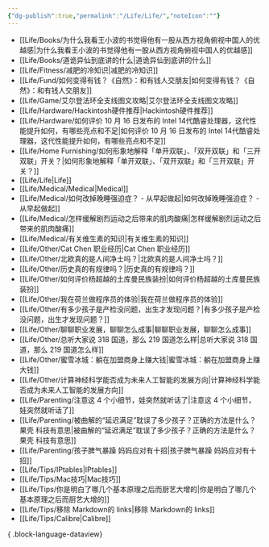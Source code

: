```yaml
---
{"dg-publish":true,"permalink":"/Life/Life/","noteIcon":""}
---
```


- [[Life/Books/为什么我看王小波的书觉得他有一股从西方视角俯视中国人的优越感\|为什么我看王小波的书觉得他有一股从西方视角俯视中国人的优越感]]
- [[Life/Books/道诡异仙到底讲的什么\|道诡异仙到底讲的什么]]
- [[Life/Fitness/减肥的冷知识\|减肥的冷知识]]
- [[Life/Fund/如何变得有钱？《自然》：和有钱人交朋友\|如何变得有钱？《自然》：和有钱人交朋友]]
- [[Life/Game/艾尔登法环全支线图文攻略\|艾尔登法环全支线图文攻略]]
- [[Life/Hardware/Hackintosh硬件推荐\|Hackintosh硬件推荐]]
- [[Life/Hardware/如何评价 10 月 16 日发布的 Intel 14代酷睿处理器，这代性能提升如何，有哪些亮点和不足\|如何评价 10 月 16 日发布的 Intel 14代酷睿处理器，这代性能提升如何，有哪些亮点和不足]]
- [[Life/Home Furnishing/如何形象地解释「单开双联」、「双开双联」和「三开双联」开关？\|如何形象地解释「单开双联」、「双开双联」和「三开双联」开关？]]
- [[Life/Life\|Life]]
- [[Life/Medical/Medical\|Medical]]
- [[Life/Medical/如何改掉晚睡强迫症？ - 从早起做起\|如何改掉晚睡强迫症？ - 从早起做起]]
- [[Life/Medical/怎样缓解剧烈运动之后带来的肌肉酸痛\|怎样缓解剧烈运动之后带来的肌肉酸痛]]
- [[Life/Medical/有关维生素的知识\|有关维生素的知识]]
- [[Life/Other/Cat Chen 职业经历\|Cat Chen 职业经历]]
- [[Life/Other/北欧真的是人间净土吗？\|北欧真的是人间净土吗？]]
- [[Life/Other/历史真的有规律吗？\|历史真的有规律吗？]]
- [[Life/Other/如何评价杨超越的土库曼民族装扮\|如何评价杨超越的土库曼民族装扮]]
- [[Life/Other/我在荷兰做程序员的体验\|我在荷兰做程序员的体验]]
- [[Life/Other/有多少孩子是产检没问题，出生才发现问题？\|有多少孩子是产检没问题，出生才发现问题？]]
- [[Life/Other/聊聊职业发展，聊聊怎么成事\|聊聊职业发展，聊聊怎么成事]]
- [[Life/Other/总听大家说 318 国道，那么 219 国道怎么样\|总听大家说 318 国道，那么 219 国道怎么样]]
- [[Life/Other/蜜雪冰城：躺在加盟商身上赚大钱\|蜜雪冰城：躺在加盟商身上赚大钱]]
- [[Life/Other/计算神经科学能否成为未来人工智能的发展方向\|计算神经科学能否成为未来人工智能的发展方向]]
- [[Life/Parenting/注意这 4 个小细节，娃突然就听话了\|注意这 4 个小细节，娃突然就听话了]]
- [[Life/Parenting/被曲解的“延迟满足”耽误了多少孩子？正确的方法是什么？ 果壳 科技有意思\|被曲解的“延迟满足”耽误了多少孩子？正确的方法是什么？ 果壳 科技有意思]]
- [[Life/Parenting/孩子脾气暴躁 妈妈应对有十招\|孩子脾气暴躁 妈妈应对有十招]]
- [[Life/Tips/IPtables\|IPtables]]
- [[Life/Tips/Mac技巧\|Mac技巧]]
- [[Life/Tips/你是明白了哪几个基本原理之后而厨艺大增的\|你是明白了哪几个基本原理之后而厨艺大增的]]
- [[Life/Tips/移除 Markdown的 links\|移除 Markdown的 links]]
- [[Life/Tips/Calibre\|Calibre]]

{ .block-language-dataview}